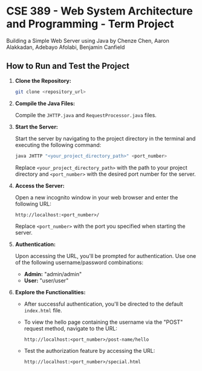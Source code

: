 # CSE 389 - Web System Architecture and Programming - Term Project
Building a Simple Web Server using Java by Chenze Chen, Aaron Alakkadan, Adebayo Afolabi, Benjamin Canfield

## How to Run and Test the Project

1. **Clone the Repository:**

    ```bash
    git clone <repository_url>
    ```

2. **Compile the Java Files:**

    Compile the `JHTTP.java` and `RequestProcessor.java` files.

3. **Start the Server:**

    Start the server by navigating to the project directory in the terminal and executing the following command:

    ```bash
    java JHTTP "<your_project_directory_path>" <port_number>
    ```

    Replace `<your_project_directory_path>` with the path to your project directory and `<port_number>` with the desired port number for the server.

4. **Access the Server:**

    Open a new incognito window in your web browser and enter the following URL:

    ```
    http://localhost:<port_number>/
    ```

    Replace `<port_number>` with the port you specified when starting the server.

5. **Authentication:**

    Upon accessing the URL, you'll be prompted for authentication. Use one of the following username/password combinations:

    - **Admin:** "admin/admin"
    - **User:** "user/user"

6. **Explore the Functionalities:**

    - After successful authentication, you'll be directed to the default `index.html` file.
    
    - To view the hello page containing the username via the "POST" request method, navigate to the URL:

      ```
      http://localhost:<port_number>/post-name/hello
      ```

    - Test the authorization feature by accessing the URL:

      ```
      http://localhost:<port_number>/special.html
      ```
